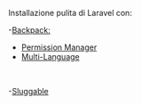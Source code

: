 <p>Installazione pulita di Laravel con:</p>
<p> -<a href="https://backpackforlaravel.com/docs">Backpack:</a></p>
<ul>
<li> <a href="https://spatie.be/docs/laravel-permission/v4/introduction">Permission Manager</a></li>
<li> <a href="https://github.com/spatie/laravel-translatable#installation">Multi-Language</a></li>
</ul>
<br>
<p> -<a href="https://github.com/spatie/laravel-sluggable">Sluggable</a></p>
